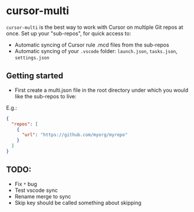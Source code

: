 # cursor-multi

`cursor-multi` is the best way to work with Cursor on multiple Git repos at once. Set up your "sub-repos", for quick access to:

- Automatic syncing of Cursor rule .mcd files from the sub-repos
- Automatic syncing of your `.vscode` folder: `launch.json`, `tasks.json`, `settings.json`

## Getting started

- First create a multi.json file in the root directory under which you would like the sub-repos to live:

E.g.:

```json
{
  "repos": [
    {
      "url": "https://github.com/myorg/myrepo"
    }
  ]
}
```

## TODO:

- Fix `*` bug
- Test vscode sync
- Rename merge to sync
- Skip key should be called something about skipping

